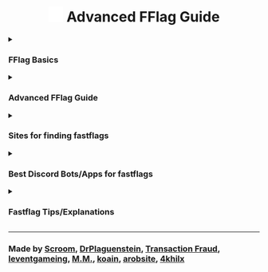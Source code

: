 <div align="center">
  <h1>
    <img src="https://github.com/4khilx/FFlag-Guide/blob/main/assets/Bloxstrap.png" width="30" /> Advanced FFlag Guide
  </h1>
</div>

<details>
  <summary><h3><strong>FFlag Basics</strong></h3></summary>

  <h2>What are fflags?</h2>
    <b>Roblox Fast Flags are configuration settings used internally by Roblox engineers to quickly enable or disable features and functionalities within the Roblox platform. These flags allow developers to test new features, make updates, and address issues without needing to deploy a full update to the platform.</b>
    
---

  <h2>How can I make fflags?</h2>
<b>You simply cannot make fflags</b> since only Roblox engineers can create them. <b>You can only find them!</b>

---

  <h2>How do I use them?</h2>
These fflags can be enabled by using a bootstrapper <b>(such as Bloxstrap)</b>, though you can simply find the file name "ClientSettingsApp.json" within your Roblox player directory and manually add the fflags there.

---

  <h2>Will I get banned?</h2>
No, you cannot have your Roblox account banned or terminated from using fflags, neither are using a bootstrapper such as Bloxstrap, Roblox staff have confirmed this (though they don't recommend using). You can otherwise get banned in a Roblox experience itself, as if you are blatantly using abusive fflags (noclip, XRay, speed hack) they can sometimes moderate this and ban you.

---

  <h2>How do I check if a fast-flag is fake or real?</h2>
  
  You can by using `flagstate` to check if a fast-flag is real and going into this game and testing your fast-flags!
- [Bloxstrap testing area VC](https://www.roblox.com/games/16627479038/Bloxstrap-testing-area-VC)
- [Desync Playground](https://www.roblox.com/games/11746390170/Desync-Playground)

</details>

<details>
  <summary><h3><strong>Advanced FFlag Guide</strong></h3></summary>

<h2>Quick Navigation</h2>

> - [**Fastflag Configuration Prefixes**](https://github.com/4khilx/FFlag-Guide/tree/main?tab=readme-ov-file#fastflag-configuration-prefixes)
> - [**Acronyms**](https://github.com/4khilx/FFlag-Guide/tree/main?tab=readme-ov-file#acronyms)
> - [**Flag Headers**](https://github.com/4khilx/FFlag-Guide/tree/main?tab=readme-ov-file#flag-headers)
> - [**Streaming Snake Case FFlags VS Pascal FFlags**](https://github.com/4khilx/FFlag-Guide/tree/main?tab=readme-ov-file#streaming-snake-case-fflags-vs-pascal-fflags)
> - [**Language Types**](https://github.com/4khilx/FFlag-Guide/tree/main?tab=readme-ov-file#language-types)
> - [**Bit Fastflags**](https://github.com/4khilx/FFlag-Guide/tree/main?tab=readme-ov-file#bit-fastflags)
> - [**Studio Fastflags**](https://github.com/4khilx/FFlag-Guide/tree/main?tab=readme-ov-file#studio-fastflags)
> - [**Rendering Modes and Which are the Best?**](https://github.com/4khilx/FFlag-Guide/tree/main?tab=readme-ov-file#rendering-modes-and-which-are-the-best)
> - [**Roblox Client Debug Menu Keybinds**](https://github.com/4khilx/FFlag-Guide/tree/main?tab=readme-ov-file#roblox-client-debug-menu-keybinds)
> - [**Common Misconceptions with FFlags and Bootstrappers**](https://github.com/4khilx/FFlag-Guide/tree/main?tab=readme-ov-file#common-misconceptions-with-fflags-and-bootstrappers)

---

<h2>Fastflag Configuration Prefixes</h2>

### `DFFlag`
> **Dynamic Fast Flag**
> - **Type:** Boolean (`true/false`)
> - **Description:** A dynamic flag that can be modified during runtime. It automatically updates every 5 minutes, reflecting any changes made to it.

### `FFlag`
> **Fast Flag**
> - **Type:** Boolean (`true/false`)
> - **Description:** A static flag that is initialized once and does not change throughout the session. It remains constant until a new session begins.

### `FInt`
> **Fast Integer**
> - **Type:** Integer (`-2147483648` to `2147483647`)
> - **Description:** A static integer that is initialized once and remains unchanged throughout the session. It only updates when a new session starts.

### `DFInt`
> **Dynamic Fast Integer**
> - **Type:** Integer (`-2147483648` to `2147483647`)
> - **Description:** A dynamic integer that can be updated during runtime. It refreshes automatically every 5 minutes to reflect any changes.

### `FLog`
> **Fast Log**
> - **Type:** Boolean (`true/false`) or Integer (`-2147483648` to `2147483647`) or Byte (`Warning, Verbose, ect`)
> - **Description:** A static log variable that is initialized once and does not change until a new session. It remains constant until the session is reset.

### `DFLog`
> **Dynamic Fast Log**
> - **Type:** Boolean (`true/false`) or Integer (`-2147483648` to `2147483647`) or Byte (`Warning, Verbose, ect`)
> - **Description:** A dynamic log variable that can change during runtime. It automatically refreshes every 5 minutes to reflect any updates made.

### `FString`
> **Fast String**
> - **Type:** String (`text`)
> - **Description:** A static string variable that is initialized once and remains unchanged throughout the session. It does not update until a new session starts.

### `DFString`
> **Dynamic Fast String**
> - **Type:** String (`text`)
> - **Description:** A dynamic string that can be updated during runtime. It automatically updates every 5 minutes to reflect any changes made.

### `SFFlag`
> **Synchronized Fast Flag**
> **Type:** Boolean (`true/false`) or Integer (`-2147483648` to `2147483647`)
> **Description:** A synchronized flag variable that is loaded by the server and sent to the client. It ensures that the flag’s state is consistent across different clients. The flag's value is forced by the server and cannot be changed by the client (you).

---

<h2>Acronyms</h2>

- **Mainly used in fastflags.**
- *Acronyms with a question mark mean they may not be correct.*

```md
╍╍╍╍╍╍╍╍╍╍╍╍╍╍╍╍╍╍╍╍╍╍╍╍╍╍╍╍╍╍╍╍╍╍╍╍╍╍╍╍╍╍╍╍╍╍╍╍╍╍╍╍╍╍╍╍╍╍╍╍╍╍╍╍╍╍╍╍╍╍╍╍╍╍╍╍╍╍╍╍╍╍╍╍╍╍╍╍╍╍╍╍╍╍╍╍╍╍╍╍╍╍╍╍╍╍╍╍╍╍╍╍╍╍╍╍╍╍╍╍╍╍╍╍╍╍╍╍╍╍╍╍╍╍╍╍╍╍╍╍╍╍
"A" Letter Acronym FastFlags
╍╍╍╍╍╍╍╍╍╍╍╍╍╍╍╍╍╍╍╍╍╍╍╍╍╍╍╍╍╍╍╍╍╍╍╍╍╍╍╍╍╍╍╍╍╍╍╍╍╍╍╍╍╍╍╍╍╍╍╍╍╍╍╍╍╍╍╍╍╍╍╍╍╍╍╍╍╍╍╍╍╍╍╍╍╍╍╍╍╍╍╍╍╍╍╍╍╍╍╍╍╍╍╍╍╍╍╍╍╍╍╍╍╍╍╍╍╍╍╍╍╍╍╍╍╍╍╍╍╍╍╍╍╍╍╍╍╍╍╍╍╍
Avg: Average
ACK: Acknowledge
Async: Asynchronous
Arg/Args: Argument(s)
AR: Augmented Reality
PC: Personal Computer
ABR: Adaptive Bitrate
Agg: Aggregate/Aggregation
ACS: Access Control System
AI: Artificial Intelligence
Aniso: Anisotropic Filtering
AUM: Assets under management
AABB: Axis-Aligned Bounding Box
ACE: Animation Curve/Clip Editor
Auth: Authenticate/Authentication
AES: Advanced Encryption Standard
AMC: Automated Moderation Capture
API: Application Programming Interface
APGS: Asynchronous Projected Gauss-Seidel
ASTC: Adaptive Scalable Texture Compression
ACP: Accelerated/Adaptive Collision Pipeline
AICO: Artificial Intelligence Code Completion/Asist
ATC: Asset Transaction Cache / Automatic Text Capture
╍╍╍╍╍╍╍╍╍╍╍╍╍╍╍╍╍╍╍╍╍╍╍╍╍╍╍╍╍╍╍╍╍╍╍╍╍╍╍╍╍╍╍╍╍╍╍╍╍╍╍╍╍╍╍╍╍╍╍╍╍╍╍╍╍╍╍╍╍╍╍╍╍╍╍╍╍╍╍╍╍╍╍╍╍╍╍╍╍╍╍╍╍╍╍╍╍╍╍╍╍╍╍╍╍╍╍╍╍╍╍╍╍╍╍╍╍╍╍╍╍╍╍╍╍╍╍╍╍╍╍╍╍╍╍╍╍╍╍╍╍╍
"B" Letter Acronym FastFlags
╍╍╍╍╍╍╍╍╍╍╍╍╍╍╍╍╍╍╍╍╍╍╍╍╍╍╍╍╍╍╍╍╍╍╍╍╍╍╍╍╍╍╍╍╍╍╍╍╍╍╍╍╍╍╍╍╍╍╍╍╍╍╍╍╍╍╍╍╍╍╍╍╍╍╍╍╍╍╍╍╍╍╍╍╍╍╍╍╍╍╍╍╍╍╍╍╍╍╍╍╍╍╍╍╍╍╍╍╍╍╍╍╍╍╍╍╍╍╍╍╍╍╍╍╍╍╍╍╍╍╍╍╍╍╍╍╍╍╍╍╍╍
BW: Bandwidth
BG: Background
BP: Blueprint (?)
BC: Block Compression
BPS: Bytes/Bits Per Seconds
BVH: Bounding Volume Hierarchy
BSP: Binary Space Partitioning
BTID: Browser Tracking/Token ID
╍╍╍╍╍╍╍╍╍╍╍╍╍╍╍╍╍╍╍╍╍╍╍╍╍╍╍╍╍╍╍╍╍╍╍╍╍╍╍╍╍╍╍╍╍╍╍╍╍╍╍╍╍╍╍╍╍╍╍╍╍╍╍╍╍╍╍╍╍╍╍╍╍╍╍╍╍╍╍╍╍╍╍╍╍╍╍╍╍╍╍╍╍╍╍╍╍╍╍╍╍╍╍╍╍╍╍╍╍╍╍╍╍╍╍╍╍╍╍╍╍╍╍╍╍╍╍╍╍╍╍╍╍╍╍╍╍╍╍╍╍╍
"C" Letter Acronym FastFlags
╍╍╍╍╍╍╍╍╍╍╍╍╍╍╍╍╍╍╍╍╍╍╍╍╍╍╍╍╍╍╍╍╍╍╍╍╍╍╍╍╍╍╍╍╍╍╍╍╍╍╍╍╍╍╍╍╍╍╍╍╍╍╍╍╍╍╍╍╍╍╍╍╍╍╍╍╍╍╍╍╍╍╍╍╍╍╍╍╍╍╍╍╍╍╍╍╍╍╍╍╍╍╍╍╍╍╍╍╍╍╍╍╍╍╍╍╍╍╍╍╍╍╍╍╍╍╍╍╍╍╍╍╍╍╍╍╍╍╍╍╍╍
CN: China
Cull: Culling
CPP: Cycle Plus +
CTA: Call to Action
CFM: Custom Fonts Module
CFrame: Coordinater Frame
Calc: Calculation/Calculate
CPU: Central Processing Unit
CDN: Content Delivery Network
CCD: Cyclic Coordinate Descent
CSG: Constructive Solid Geometry
CLI: Client / Command Line Interface
CFL: Courant–Friedrichs–Lewy Condition
CD: Carrier Detect/Composition Detection
╍╍╍╍╍╍╍╍╍╍╍╍╍╍╍╍╍╍╍╍╍╍╍╍╍╍╍╍╍╍╍╍╍╍╍╍╍╍╍╍╍╍╍╍╍╍╍╍╍╍╍╍╍╍╍╍╍╍╍╍╍╍╍╍╍╍╍╍╍╍╍╍╍╍╍╍╍╍╍╍╍╍╍╍╍╍╍╍╍╍╍╍╍╍╍╍╍╍╍╍╍╍╍╍╍╍╍╍╍╍╍╍╍╍╍╍╍╍╍╍╍╍╍╍╍╍╍╍╍╍╍╍╍╍╍╍╍╍╍╍╍╍
"D" Letter Acronym FastFlags
╍╍╍╍╍╍╍╍╍╍╍╍╍╍╍╍╍╍╍╍╍╍╍╍╍╍╍╍╍╍╍╍╍╍╍╍╍╍╍╍╍╍╍╍╍╍╍╍╍╍╍╍╍╍╍╍╍╍╍╍╍╍╍╍╍╍╍╍╍╍╍╍╍╍╍╍╍╍╍╍╍╍╍╍╍╍╍╍╍╍╍╍╍╍╍╍╍╍╍╍╍╍╍╍╍╍╍╍╍╍╍╍╍╍╍╍╍╍╍╍╍╍╍╍╍╍╍╍╍╍╍╍╍╍╍╍╍╍╍╍╍╍
DC: Data Carrier
DPI: Dots per inch
DMP: DataModelPatch
DOF: Depth of Field
DNS: Domain Name System
DB: Data Table / Database
Diff: Different / Diffraction
DCR: Developer Console Rewrite
DRM: Digital Rights Management
DRS: Dynamic Resolution Scaling
DXT: DIrectX Texture Compression (S3TC)
Diq: Data Ingestion Quota / Delay-in-Queue
DCD: Data Carrier Detection/Decomposition / Dynamic CSG Decomposition
╍╍╍╍╍╍╍╍╍╍╍╍╍╍╍╍╍╍╍╍╍╍╍╍╍╍╍╍╍╍╍╍╍╍╍╍╍╍╍╍╍╍╍╍╍╍╍╍╍╍╍╍╍╍╍╍╍╍╍╍╍╍╍╍╍╍╍╍╍╍╍╍╍╍╍╍╍╍╍╍╍╍╍╍╍╍╍╍╍╍╍╍╍╍╍╍╍╍╍╍╍╍╍╍╍╍╍╍╍╍╍╍╍╍╍╍╍╍╍╍╍╍╍╍╍╍╍╍╍╍╍╍╍╍╍╍╍╍╍╍╍╍
"E" Letter Acronym FastFlags
╍╍╍╍╍╍╍╍╍╍╍╍╍╍╍╍╍╍╍╍╍╍╍╍╍╍╍╍╍╍╍╍╍╍╍╍╍╍╍╍╍╍╍╍╍╍╍╍╍╍╍╍╍╍╍╍╍╍╍╍╍╍╍╍╍╍╍╍╍╍╍╍╍╍╍╍╍╍╍╍╍╍╍╍╍╍╍╍╍╍╍╍╍╍╍╍╍╍╍╍╍╍╍╍╍╍╍╍╍╍╍╍╍╍╍╍╍╍╍╍╍╍╍╍╍╍╍╍╍╍╍╍╍╍╍╍╍╍╍╍╍╍
Exec: Execute
EXP: Experience
Email: Electronic Mail
ELF: Event Logging Framework
ESEI: Event Stream Edge Ingestion
╍╍╍╍╍╍╍╍╍╍╍╍╍╍╍╍╍╍╍╍╍╍╍╍╍╍╍╍╍╍╍╍╍╍╍╍╍╍╍╍╍╍╍╍╍╍╍╍╍╍╍╍╍╍╍╍╍╍╍╍╍╍╍╍╍╍╍╍╍╍╍╍╍╍╍╍╍╍╍╍╍╍╍╍╍╍╍╍╍╍╍╍╍╍╍╍╍╍╍╍╍╍╍╍╍╍╍╍╍╍╍╍╍╍╍╍╍╍╍╍╍╍╍╍╍╍╍╍╍╍╍╍╍╍╍╍╍╍╍╍╍╍
"F" Letter Acronym FastFlags
╍╍╍╍╍╍╍╍╍╍╍╍╍╍╍╍╍╍╍╍╍╍╍╍╍╍╍╍╍╍╍╍╍╍╍╍╍╍╍╍╍╍╍╍╍╍╍╍╍╍╍╍╍╍╍╍╍╍╍╍╍╍╍╍╍╍╍╍╍╍╍╍╍╍╍╍╍╍╍╍╍╍╍╍╍╍╍╍╍╍╍╍╍╍╍╍╍╍╍╍╍╍╍╍╍╍╍╍╍╍╍╍╍╍╍╍╍╍╍╍╍╍╍╍╍╍╍╍╍╍╍╍╍╍╍╍╍╍╍╍╍╍
Func: Function
Freq: Frequency
FC: Fast Cluster
FV: FastVariables
FIB: Future Is Bright
FK: Forward Kinematics
FPS: Frames Per Second
FRM: Frame Rate Manager
FTUX: First Time User Experience
FSM: F: Froxel/Forward S: Shading-Shadow M: Manager-Method / Finite State Machine
╍╍╍╍╍╍╍╍╍╍╍╍╍╍╍╍╍╍╍╍╍╍╍╍╍╍╍╍╍╍╍╍╍╍╍╍╍╍╍╍╍╍╍╍╍╍╍╍╍╍╍╍╍╍╍╍╍╍╍╍╍╍╍╍╍╍╍╍╍╍╍╍╍╍╍╍╍╍╍╍╍╍╍╍╍╍╍╍╍╍╍╍╍╍╍╍╍╍╍╍╍╍╍╍╍╍╍╍╍╍╍╍╍╍╍╍╍╍╍╍╍╍╍╍╍╍╍╍╍╍╍╍╍╍╍╍╍╍╍╍╍╍
"G" Letter Acronym FastFlags
╍╍╍╍╍╍╍╍╍╍╍╍╍╍╍╍╍╍╍╍╍╍╍╍╍╍╍╍╍╍╍╍╍╍╍╍╍╍╍╍╍╍╍╍╍╍╍╍╍╍╍╍╍╍╍╍╍╍╍╍╍╍╍╍╍╍╍╍╍╍╍╍╍╍╍╍╍╍╍╍╍╍╍╍╍╍╍╍╍╍╍╍╍╍╍╍╍╍╍╍╍╍╍╍╍╍╍╍╍╍╍╍╍╍╍╍╍╍╍╍╍╍╍╍╍╍╍╍╍╍╍╍╍╍╍╍╍╍╍╍╍╍
GB: Gigabyte
GLC: Gui Layout Container
gIFT: GL Transmission Format
GPU: Graphics Processing Unit
GUAC: Global User App Configuration
GC: Garbage Collection / Game Content
Gma: Game Manager API / Google Mobile Ads
GJK: Gilbert–Johnson–Keerthi Distance Algorithm
GUID: UUID - Globally / Universally Unique Identifier
╍╍╍╍╍╍╍╍╍╍╍╍╍╍╍╍╍╍╍╍╍╍╍╍╍╍╍╍╍╍╍╍╍╍╍╍╍╍╍╍╍╍╍╍╍╍╍╍╍╍╍╍╍╍╍╍╍╍╍╍╍╍╍╍╍╍╍╍╍╍╍╍╍╍╍╍╍╍╍╍╍╍╍╍╍╍╍╍╍╍╍╍╍╍╍╍╍╍╍╍╍╍╍╍╍╍╍╍╍╍╍╍╍╍╍╍╍╍╍╍╍╍╍╍╍╍╍╍╍╍╍╍╍╍╍╍╍╍╍╍╍╍
"H" Letter Acronym FastFlags
╍╍╍╍╍╍╍╍╍╍╍╍╍╍╍╍╍╍╍╍╍╍╍╍╍╍╍╍╍╍╍╍╍╍╍╍╍╍╍╍╍╍╍╍╍╍╍╍╍╍╍╍╍╍╍╍╍╍╍╍╍╍╍╍╍╍╍╍╍╍╍╍╍╍╍╍╍╍╍╍╍╍╍╍╍╍╍╍╍╍╍╍╍╍╍╍╍╍╍╍╍╍╍╍╍╍╍╍╍╍╍╍╍╍╍╍╍╍╍╍╍╍╍╍╍╍╍╍╍╍╍╍╍╍╍╍╍╍╍╍╍╍
HDR: High Dynamic Range
HSR: Hidden Surface Removal
HTTP: Hypertext Transfer Protocol
Hz/Hertz: Measurement For Frequency
HTTPS: Hypertext Transfer Protocol Secure
HACD: Hierarchical Approximate Convex Decomposition
╍╍╍╍╍╍╍╍╍╍╍╍╍╍╍╍╍╍╍╍╍╍╍╍╍╍╍╍╍╍╍╍╍╍╍╍╍╍╍╍╍╍╍╍╍╍╍╍╍╍╍╍╍╍╍╍╍╍╍╍╍╍╍╍╍╍╍╍╍╍╍╍╍╍╍╍╍╍╍╍╍╍╍╍╍╍╍╍╍╍╍╍╍╍╍╍╍╍╍╍╍╍╍╍╍╍╍╍╍╍╍╍╍╍╍╍╍╍╍╍╍╍╍╍╍╍╍╍╍╍╍╍╍╍╍╍╍╍╍╍╍╍
"I" Letter Acronym FastFlags
╍╍╍╍╍╍╍╍╍╍╍╍╍╍╍╍╍╍╍╍╍╍╍╍╍╍╍╍╍╍╍╍╍╍╍╍╍╍╍╍╍╍╍╍╍╍╍╍╍╍╍╍╍╍╍╍╍╍╍╍╍╍╍╍╍╍╍╍╍╍╍╍╍╍╍╍╍╍╍╍╍╍╍╍╍╍╍╍╍╍╍╍╍╍╍╍╍╍╍╍╍╍╍╍╍╍╍╍╍╍╍╍╍╍╍╍╍╍╍╍╍╍╍╍╍╍╍╍╍╍╍╍╍╍╍╍╍╍╍╍╍╍
IAP: In-App Purchase
Iter(s): Iteration(s)
IP: Internet Protocol
Ik: Inverse Kinematics
Inc: Incoming / Income
IAS: Input Action System
ISA: Instance Class Name
IBL: Image-Based Lighting
IXP: Internet Exchange Point
iOS: iPhone Operating System
ISR: Interrupt Service Routine
IG: Intel-Integrated-Immediate Graphics
IDE: Integrated Development Environment
╍╍╍╍╍╍╍╍╍╍╍╍╍╍╍╍╍╍╍╍╍╍╍╍╍╍╍╍╍╍╍╍╍╍╍╍╍╍╍╍╍╍╍╍╍╍╍╍╍╍╍╍╍╍╍╍╍╍╍╍╍╍╍╍╍╍╍╍╍╍╍╍╍╍╍╍╍╍╍╍╍╍╍╍╍╍╍╍╍╍╍╍╍╍╍╍╍╍╍╍╍╍╍╍╍╍╍╍╍╍╍╍╍╍╍╍╍╍╍╍╍╍╍╍╍╍╍╍╍╍╍╍╍╍╍╍╍╍╍╍╍╍
J" Letter Acronym FastFlags
╍╍╍╍╍╍╍╍╍╍╍╍╍╍╍╍╍╍╍╍╍╍╍╍╍╍╍╍╍╍╍╍╍╍╍╍╍╍╍╍╍╍╍╍╍╍╍╍╍╍╍╍╍╍╍╍╍╍╍╍╍╍╍╍╍╍╍╍╍╍╍╍╍╍╍╍╍╍╍╍╍╍╍╍╍╍╍╍╍╍╍╍╍╍╍╍╍╍╍╍╍╍╍╍╍╍╍╍╍╍╍╍╍╍╍╍╍╍╍╍╍╍╍╍╍╍╍╍╍╍╍╍╍╍╍╍╍╍╍╍╍╍
JDI: Json Delta Interchange
JIT: Just-in-Time (Compilation)
╍╍╍╍╍╍╍╍╍╍╍╍╍╍╍╍╍╍╍╍╍╍╍╍╍╍╍╍╍╍╍╍╍╍╍╍╍╍╍╍╍╍╍╍╍╍╍╍╍╍╍╍╍╍╍╍╍╍╍╍╍╍╍╍╍╍╍╍╍╍╍╍╍╍╍╍╍╍╍╍╍╍╍╍╍╍╍╍╍╍╍╍╍╍╍╍╍╍╍╍╍╍╍╍╍╍╍╍╍╍╍╍╍╍╍╍╍╍╍╍╍╍╍╍╍╍╍╍╍╍╍╍╍╍╍╍╍╍╍╍╍╍
"K" Letter Acronym FastFlags
╍╍╍╍╍╍╍╍╍╍╍╍╍╍╍╍╍╍╍╍╍╍╍╍╍╍╍╍╍╍╍╍╍╍╍╍╍╍╍╍╍╍╍╍╍╍╍╍╍╍╍╍╍╍╍╍╍╍╍╍╍╍╍╍╍╍╍╍╍╍╍╍╍╍╍╍╍╍╍╍╍╍╍╍╍╍╍╍╍╍╍╍╍╍╍╍╍╍╍╍╍╍╍╍╍╍╍╍╍╍╍╍╍╍╍╍╍╍╍╍╍╍╍╍╍╍╍╍╍╍╍╍╍╍╍╍╍╍╍╍╍╍
KB: Kilobytes
KTX: Khronos Texture
KFS: Key Frame Sequence
KBpS: Kilobytes Per Second
╍╍╍╍╍╍╍╍╍╍╍╍╍╍╍╍╍╍╍╍╍╍╍╍╍╍╍╍╍╍╍╍╍╍╍╍╍╍╍╍╍╍╍╍╍╍╍╍╍╍╍╍╍╍╍╍╍╍╍╍╍╍╍╍╍╍╍╍╍╍╍╍╍╍╍╍╍╍╍╍╍╍╍╍╍╍╍╍╍╍╍╍╍╍╍╍╍╍╍╍╍╍╍╍╍╍╍╍╍╍╍╍╍╍╍╍╍╍╍╍╍╍╍╍╍╍╍╍╍╍╍╍╍╍╍╍╍╍╍╍╍╍
"L" Letter Acronym FastFlags
╍╍╍╍╍╍╍╍╍╍╍╍╍╍╍╍╍╍╍╍╍╍╍╍╍╍╍╍╍╍╍╍╍╍╍╍╍╍╍╍╍╍╍╍╍╍╍╍╍╍╍╍╍╍╍╍╍╍╍╍╍╍╍╍╍╍╍╍╍╍╍╍╍╍╍╍╍╍╍╍╍╍╍╍╍╍╍╍╍╍╍╍╍╍╍╍╍╍╍╍╍╍╍╍╍╍╍╍╍╍╍╍╍╍╍╍╍╍╍╍╍╍╍╍╍╍╍╍╍╍╍╍╍╍╍╍╍╍╍╍╍╍
LOD: Level of Detail
LRU: Least Recently Used
LSP: Language Server Protocol
LMKD: Low Memory Killer Daemon
LMS: Latency Measurement Service
LDL: Lower Diagonal Transpose [L: lower triangular matrix | D: diagonal matrix | L: transpose of L]
╍╍╍╍╍╍╍╍╍╍╍╍╍╍╍╍╍╍╍╍╍╍╍╍╍╍╍╍╍╍╍╍╍╍╍╍╍╍╍╍╍╍╍╍╍╍╍╍╍╍╍╍╍╍╍╍╍╍╍╍╍╍╍╍╍╍╍╍╍╍╍╍╍╍╍╍╍╍╍╍╍╍╍╍╍╍╍╍╍╍╍╍╍╍╍╍╍╍╍╍╍╍╍╍╍╍╍╍╍╍╍╍╍╍╍╍╍╍╍╍╍╍╍╍╍╍╍╍╍╍╍╍╍╍╍╍╍╍╍╍╍╍
"M" Letter Acronym FastFlags
╍╍╍╍╍╍╍╍╍╍╍╍╍╍╍╍╍╍╍╍╍╍╍╍╍╍╍╍╍╍╍╍╍╍╍╍╍╍╍╍╍╍╍╍╍╍╍╍╍╍╍╍╍╍╍╍╍╍╍╍╍╍╍╍╍╍╍╍╍╍╍╍╍╍╍╍╍╍╍╍╍╍╍╍╍╍╍╍╍╍╍╍╍╍╍╍╍╍╍╍╍╍╍╍╍╍╍╍╍╍╍╍╍╍╍╍╍╍╍╍╍╍╍╍╍╍╍╍╍╍╍╍╍╍╍╍╍╍╍╍╍╍
Max: Maximum
Msg: Message
MB: Megabyte
MIB: Mebibyte
Multi: Multiple
ML: Machine Learning
Min: Minutes-Minimum
Mutex: Mutual Exclusion
MPS: Market Place Service
MRS: Message Routing Service
MS/MSec/Millis: Milliseconds
MTU: Maximum Transition Unit
MMAP: Memory-Mapped File I/O
MRF: Multiple Replication Foci
MSAA: Multisampling Antialiasing
MacOS: Macintosh Operating System
MRD: Mega Replicator Data-Dictionary
MFT: Metrics-Memory-Monitoring Fault Telemetry
╍╍╍╍╍╍╍╍╍╍╍╍╍╍╍╍╍╍╍╍╍╍╍╍╍╍╍╍╍╍╍╍╍╍╍╍╍╍╍╍╍╍╍╍╍╍╍╍╍╍╍╍╍╍╍╍╍╍╍╍╍╍╍╍╍╍╍╍╍╍╍╍╍╍╍╍╍╍╍╍╍╍╍╍╍╍╍╍╍╍╍╍╍╍╍╍╍╍╍╍╍╍╍╍╍╍╍╍╍╍╍╍╍╍╍╍╍╍╍╍╍╍╍╍╍╍╍╍╍╍╍╍╍╍╍╍╍╍╍╍╍╍
"N" Letter Acronym FastFlags
╍╍╍╍╍╍╍╍╍╍╍╍╍╍╍╍╍╍╍╍╍╍╍╍╍╍╍╍╍╍╍╍╍╍╍╍╍╍╍╍╍╍╍╍╍╍╍╍╍╍╍╍╍╍╍╍╍╍╍╍╍╍╍╍╍╍╍╍╍╍╍╍╍╍╍╍╍╍╍╍╍╍╍╍╍╍╍╍╍╍╍╍╍╍╍╍╍╍╍╍╍╍╍╍╍╍╍╍╍╍╍╍╍╍╍╍╍╍╍╍╍╍╍╍╍╍╍╍╍╍╍╍╍╍╍╍╍╍╍╍╍╍
Num: Number
NS: NextStep
NAT: Network Address Translation
NOU: Number of Units/Network Ownership
NCNN: Neural Network Inference Framework
NLSM: Network Layer Statistics-State Monitor
NII: Natural-Language Input Inspection-Inference / Network Interpolation-Integration
╍╍╍╍╍╍╍╍╍╍╍╍╍╍╍╍╍╍╍╍╍╍╍╍╍╍╍╍╍╍╍╍╍╍╍╍╍╍╍╍╍╍╍╍╍╍╍╍╍╍╍╍╍╍╍╍╍╍╍╍╍╍╍╍╍╍╍╍╍╍╍╍╍╍╍╍╍╍╍╍╍╍╍╍╍╍╍╍╍╍╍╍╍╍╍╍╍╍╍╍╍╍╍╍╍╍╍╍╍╍╍╍╍╍╍╍╍╍╍╍╍╍╍╍╍╍╍╍╍╍╍╍╍╍╍╍╍╍╍╍╍╍
"O" Letter Acronym FastFlags
╍╍╍╍╍╍╍╍╍╍╍╍╍╍╍╍╍╍╍╍╍╍╍╍╍╍╍╍╍╍╍╍╍╍╍╍╍╍╍╍╍╍╍╍╍╍╍╍╍╍╍╍╍╍╍╍╍╍╍╍╍╍╍╍╍╍╍╍╍╍╍╍╍╍╍╍╍╍╍╍╍╍╍╍╍╍╍╍╍╍╍╍╍╍╍╍╍╍╍╍╍╍╍╍╍╍╍╍╍╍╍╍╍╍╍╍╍╍╍╍╍╍╍╍╍╍╍╍╍╍╍╍╍╍╍╍╍╍╍╍╍╍
OTA: Over-the-Air
OOM: Out Of Memory
OS: Operating System
OOP: Object Oriented Programming
╍╍╍╍╍╍╍╍╍╍╍╍╍╍╍╍╍╍╍╍╍╍╍╍╍╍╍╍╍╍╍╍╍╍╍╍╍╍╍╍╍╍╍╍╍╍╍╍╍╍╍╍╍╍╍╍╍╍╍╍╍╍╍╍╍╍╍╍╍╍╍╍╍╍╍╍╍╍╍╍╍╍╍╍╍╍╍╍╍╍╍╍╍╍╍╍╍╍╍╍╍╍╍╍╍╍╍╍╍╍╍╍╍╍╍╍╍╍╍╍╍╍╍╍╍╍╍╍╍╍╍╍╍╍╍╍╍╍╍╍╍╍
"P" Letter Acronym FastFlags
╍╍╍╍╍╍╍╍╍╍╍╍╍╍╍╍╍╍╍╍╍╍╍╍╍╍╍╍╍╍╍╍╍╍╍╍╍╍╍╍╍╍╍╍╍╍╍╍╍╍╍╍╍╍╍╍╍╍╍╍╍╍╍╍╍╍╍╍╍╍╍╍╍╍╍╍╍╍╍╍╍╍╍╍╍╍╍╍╍╍╍╍╍╍╍╍╍╍╍╍╍╍╍╍╍╍╍╍╍╍╍╍╍╍╍╍╍╍╍╍╍╍╍╍╍╍╍╍╍╍╍╍╍╍╍╍╍╍╍╍╍╍
Pkt:  Packet
Pct: Percent
Par: Particle
Poly: Polygon
Prio: Priority
Param: Parameter
Perf: Performance
PC: Personal Computer
PPJ: Price Per Job (?)
PDP: Product Detail Page
Prot: Protocol-Protection
PGS: Projected Gauss-Seidel
PBR: Physically Based Rendering
PCGDK: PC Gaming Development Kit
PD: Physics Data / Proportional-Derivative
PVS: Potentially Visible Sets / Position–Velocity Solver
╍╍╍╍╍╍╍╍╍╍╍╍╍╍╍╍╍╍╍╍╍╍╍╍╍╍╍╍╍╍╍╍╍╍╍╍╍╍╍╍╍╍╍╍╍╍╍╍╍╍╍╍╍╍╍╍╍╍╍╍╍╍╍╍╍╍╍╍╍╍╍╍╍╍╍╍╍╍╍╍╍╍╍╍╍╍╍╍╍╍╍╍╍╍╍╍╍╍╍╍╍╍╍╍╍╍╍╍╍╍╍╍╍╍╍╍╍╍╍╍╍╍╍╍╍╍╍╍╍╍╍╍╍╍╍╍╍╍╍╍╍╍
"R" Letter Acronym FastFlags
╍╍╍╍╍╍╍╍╍╍╍╍╍╍╍╍╍╍╍╍╍╍╍╍╍╍╍╍╍╍╍╍╍╍╍╍╍╍╍╍╍╍╍╍╍╍╍╍╍╍╍╍╍╍╍╍╍╍╍╍╍╍╍╍╍╍╍╍╍╍╍╍╍╍╍╍╍╍╍╍╍╍╍╍╍╍╍╍╍╍╍╍╍╍╍╍╍╍╍╍╍╍╍╍╍╍╍╍╍╍╍╍╍╍╍╍╍╍╍╍╍╍╍╍╍╍╍╍╍╍╍╍╍╍╍╍╍╍╍╍╍╍
Rbx: Roblox
Rcv: Receive
Rep: Replicator
RN: Rotation Number
RTT: Round-Trip Time
RTL: Right-to-Left (Arabic TXT)
Roact: Rodux-Roblox UI Frameworks
RSS: Rich Site Summary / Receive Side Scaling
RCC: Remote Chat Channel / Roblox Cloud Compute
╍╍╍╍╍╍╍╍╍╍╍╍╍╍╍╍╍╍╍╍╍╍╍╍╍╍╍╍╍╍╍╍╍╍╍╍╍╍╍╍╍╍╍╍╍╍╍╍╍╍╍╍╍╍╍╍╍╍╍╍╍╍╍╍╍╍╍╍╍╍╍╍╍╍╍╍╍╍╍╍╍╍╍╍╍╍╍╍╍╍╍╍╍╍╍╍╍╍╍╍╍╍╍╍╍╍╍╍╍╍╍╍╍╍╍╍╍╍╍╍╍╍╍╍╍╍╍╍╍╍╍╍╍╍╍╍╍╍╍╍╍╍
"S" Letter Acronym FastFlags
╍╍╍╍╍╍╍╍╍╍╍╍╍╍╍╍╍╍╍╍╍╍╍╍╍╍╍╍╍╍╍╍╍╍╍╍╍╍╍╍╍╍╍╍╍╍╍╍╍╍╍╍╍╍╍╍╍╍╍╍╍╍╍╍╍╍╍╍╍╍╍╍╍╍╍╍╍╍╍╍╍╍╍╍╍╍╍╍╍╍╍╍╍╍╍╍╍╍╍╍╍╍╍╍╍╍╍╍╍╍╍╍╍╍╍╍╍╍╍╍╍╍╍╍╍╍╍╍╍╍╍╍╍╍╍╍╍╍╍╍╍╍
Snd: Send
Sec: Seconds
SJ: Stream Job
SM: Static Mesh
Sim: Simulation
Stat: Statistics
SN: Scale Number
SJT: Stream Job Time
SBT: Simple Build Tool
SSL: Secure Sockets Layer
SK: Skeletal-Skeleton Mesh
Sat: Separating Axis Theorem
SSR: Screen Space Reflections
SDK: Software Development Kit
SSAA: Supersampling Antialiasing
Sync: Synchronized-Synchronization
SIMD: Single Instruction Multiple Data
╍╍╍╍╍╍╍╍╍╍╍╍╍╍╍╍╍╍╍╍╍╍╍╍╍╍╍╍╍╍╍╍╍╍╍╍╍╍╍╍╍╍╍╍╍╍╍╍╍╍╍╍╍╍╍╍╍╍╍╍╍╍╍╍╍╍╍╍╍╍╍╍╍╍╍╍╍╍╍╍╍╍╍╍╍╍╍╍╍╍╍╍╍╍╍╍╍╍╍╍╍╍╍╍╍╍╍╍╍╍╍╍╍╍╍╍╍╍╍╍╍╍╍╍╍╍╍╍╍╍╍╍╍╍╍╍╍╍╍╍╍╍
"T" Letter Acronym FastFlags
╍╍╍╍╍╍╍╍╍╍╍╍╍╍╍╍╍╍╍╍╍╍╍╍╍╍╍╍╍╍╍╍╍╍╍╍╍╍╍╍╍╍╍╍╍╍╍╍╍╍╍╍╍╍╍╍╍╍╍╍╍╍╍╍╍╍╍╍╍╍╍╍╍╍╍╍╍╍╍╍╍╍╍╍╍╍╍╍╍╍╍╍╍╍╍╍╍╍╍╍╍╍╍╍╍╍╍╍╍╍╍╍╍╍╍╍╍╍╍╍╍╍╍╍╍╍╍╍╍╍╍╍╍╍╍╍╍╍╍╍╍╍
TCS: Text Chat Service
TAA: Temporal Anti-Aliasing
TLS: Transport Layer Security
Thou: Thousand-Thousandths
TN: Translation (Pyhics) Number
TCP: Transmission Control Protocol
TC: Texture Compression / Team Create / Terms Compliance
╍╍╍╍╍╍╍╍╍╍╍╍╍╍╍╍╍╍╍╍╍╍╍╍╍╍╍╍╍╍╍╍╍╍╍╍╍╍╍╍╍╍╍╍╍╍╍╍╍╍╍╍╍╍╍╍╍╍╍╍╍╍╍╍╍╍╍╍╍╍╍╍╍╍╍╍╍╍╍╍╍╍╍╍╍╍╍╍╍╍╍╍╍╍╍╍╍╍╍╍╍╍╍╍╍╍╍╍╍╍╍╍╍╍╍╍╍╍╍╍╍╍╍╍╍╍╍╍╍╍╍╍╍╍╍╍╍╍╍╍╍╍
"U" Letter Acronym FastFlags
╍╍╍╍╍╍╍╍╍╍╍╍╍╍╍╍╍╍╍╍╍╍╍╍╍╍╍╍╍╍╍╍╍╍╍╍╍╍╍╍╍╍╍╍╍╍╍╍╍╍╍╍╍╍╍╍╍╍╍╍╍╍╍╍╍╍╍╍╍╍╍╍╍╍╍╍╍╍╍╍╍╍╍╍╍╍╍╍╍╍╍╍╍╍╍╍╍╍╍╍╍╍╍╍╍╍╍╍╍╍╍╍╍╍╍╍╍╍╍╍╍╍╍╍╍╍╍╍╍╍╍╍╍╍╍╍╍╍╍╍╍╍
Util: Utility
UX: User Experience
US/USec: Microseconds
UDP: User Datagram Protocol
UGC: User-Generated Content
URE: Unreliable Remote Event
UI: Screen UI or User Interface
URL: Uniform Resource Locator
UWP: Universal Windows Program
╍╍╍╍╍╍╍╍╍╍╍╍╍╍╍╍╍╍╍╍╍╍╍╍╍╍╍╍╍╍╍╍╍╍╍╍╍╍╍╍╍╍╍╍╍╍╍╍╍╍╍╍╍╍╍╍╍╍╍╍╍╍╍╍╍╍╍╍╍╍╍╍╍╍╍╍╍╍╍╍╍╍╍╍╍╍╍╍╍╍╍╍╍╍╍╍╍╍╍╍╍╍╍╍╍╍╍╍╍╍╍╍╍╍╍╍╍╍╍╍╍╍╍╍╍╍╍╍╍╍╍╍╍╍╍╍╍╍╍╍╍╍
"V/W" Letter Acronym FastFlags
╍╍╍╍╍╍╍╍╍╍╍╍╍╍╍╍╍╍╍╍╍╍╍╍╍╍╍╍╍╍╍╍╍╍╍╍╍╍╍╍╍╍╍╍╍╍╍╍╍╍╍╍╍╍╍╍╍╍╍╍╍╍╍╍╍╍╍╍╍╍╍╍╍╍╍╍╍╍╍╍╍╍╍╍╍╍╍╍╍╍╍╍╍╍╍╍╍╍╍╍╍╍╍╍╍╍╍╍╍╍╍╍╍╍╍╍╍╍╍╍╍╍╍╍╍╍╍╍╍╍╍╍╍╍╍╍╍╍╍╍╍╍
VK: Vulkan
WK: Webkit
Win: Windows
WS: Web Socket
V[Number]: Version
VR: Virtual Reality
VM: Virtual Machine
Var: Variable/Variant
VAD: Voice Activity Detection
VRAM: Video Random-Access Memory
VNG: Vietnamese-VinaGames [Vietnamese Company]
╍╍╍╍╍╍╍╍╍╍╍╍╍╍╍╍╍╍╍╍╍╍╍╍╍╍╍╍╍╍╍╍╍╍╍╍╍╍╍╍╍╍╍╍╍╍╍╍╍╍╍╍╍╍╍╍╍╍╍╍╍╍╍╍╍╍╍╍╍╍╍╍╍╍╍╍╍╍╍╍╍╍╍╍╍╍╍╍╍╍╍╍╍╍╍╍╍╍╍╍╍╍╍╍╍╍╍╍╍╍╍╍╍╍╍╍╍╍╍╍╍╍╍╍╍╍╍╍╍╍╍╍╍╍╍╍╍╍╍╍╍╍
"Q/X/Y/Z" Letter Acronym FastFlags
╍╍╍╍╍╍╍╍╍╍╍╍╍╍╍╍╍╍╍╍╍╍╍╍╍╍╍╍╍╍╍╍╍╍╍╍╍╍╍╍╍╍╍╍╍╍╍╍╍╍╍╍╍╍╍╍╍╍╍╍╍╍╍╍╍╍╍╍╍╍╍╍╍╍╍╍╍╍╍╍╍╍╍╍╍╍╍╍╍╍╍╍╍╍╍╍╍╍╍╍╍╍╍╍╍╍╍╍╍╍╍╍╍╍╍╍╍╍╍╍╍╍╍╍╍╍╍╍╍╍╍╍╍╍╍╍╍╍╍╍╍╍
Xbox: DirectX Box
XHR: XMLHttpRequest
QoS: Quality of Service
YUV: Y - Luma U.V - Chroma
╍╍╍╍╍╍╍╍╍╍╍╍╍╍╍╍╍╍╍╍╍╍╍╍╍╍╍╍╍╍╍╍╍╍╍╍╍╍╍╍╍╍╍╍╍╍╍╍╍╍╍╍╍╍╍╍╍╍╍╍╍╍╍╍╍╍╍╍╍╍╍╍╍╍╍╍╍╍╍╍╍╍╍╍╍╍╍╍╍╍╍╍╍╍╍╍╍╍╍╍╍╍╍╍╍╍╍╍╍╍╍╍╍╍╍╍╍╍╍╍╍╍╍╍╍╍╍╍╍╍╍╍╍╍╍╍╍╍╍╍╍╍
```
---

<h2>Flag Headers</h2>

> 1. _IXP - Internet Exchange Point //  IP networking, allowing participant Internet service providers (ISPs) to exchange data destined for their respective networks. (not very useful)
> 2. _Staged - Replica or a Production Enviroment (not very useful)
> 3. _PlaceFilter - A filter for experiences, fastflags only work in the chosen game. // Useful to save time between switching games.
> 4. _DataCenterFilter - Similar to _PlaceFilter, a filter for datacenter IDs, only works in the chosen datacenter. // Useful for RakNet FFs.

## Example of these in fastflags:
- `DFIntS2PhysicsSenderRate_IXP` (not very useful for general use)
- `DFIntDataSenderRate_Staged` (not very useful for general use)
- `DFFlagDebugPauseVoxelizer_PlaceFilter`
- `DFIntConnectionMTUSize_DataCenterFIlter`


```json
{
  "DFFlagDebugPauseVoxelizer_PlaceFilter": "True;GameID"
}
```
```json
{
  "DFIntConnectionMTUSize_DataCenterFilter": "1472;DataCenterID"
}
```

---

<h2>Streaming Snake Case FFlags VS Pascal FFlags</h2>

`FIntSTUDIO_ENV_CHANGE_DELAY_MS`

Screaming Snake Case: `ALL_WORDS_BIG_WITH_UNDERSCORES`, used for constants (things that don’t change) to make them stand out.

Pascal Case (used by FFlags): `WordsStuckTogetherWithEachWordCapitalized`, used for names like classes or titles.

---

<h2>Language Types</h2>

  ## There are three types of flag languages

`Lua`, `C++`, and `UserFlag`. 

**`C++`** and **`Lua`** takes the majority, **`UserFlag`** takes a very small portion.

---

<h2>Bit Fastflags</h2>

- A "bit" is how much data can be processed.
- For example, 64 bit will process more data than a 32 bit.
- There is only 3 types of bits in fastflags

> - 32 Bit
> - 16 Bit
> - 8 Bit

32-bit integer: Maximum value is 2,147,483,647.
16-bit integer: Maximum value is 32,767. (roblox doesn't use this much anymore)
8-bit integer: Maximum value is 255.

These maximum values all can be checked with `flagstate`.
8 bit fastflags are generally useless and have no use.

---

<h2>Studio Fastflags</strong></h2>
  
  Studio fastflags do not work for general use and only work for **studio** (obviously).
How do you know if a fastflag is studio?

"beta", "studio", "BetaEnabled", "BetaFeature", "BetaFeatureRoleSet", "BetaFeatureRolloutPercent", "BetaFeatureUrl"
If a fastflag has these keywords, they are usually studio fastflags.

---

<h2>Rendering Modes and Which are the Best?</h2>

  These are the **rendering backends** used by Roblox on different platforms:

- **DirectX 11/10** → PC & Xbox  
- **Vulkan/OpenGL** → Android  
- **Metal** → Apple devices (iOS & macOS)  
- **Orbis** → PlayStation  

Each one handles how graphics are processed on that platform.
Which ones are the best for each platform?
Well, to say simply. The newest ones are mainly best.
If you're on PC, Dx11 is best, if you're on Android, Vulkan is best, if you're on MacOS, Metal is best.

You can still use **DirectX** and **Vulkan** on PC, both are supported renderers.  
**DirectX11** is enabled by default for most windows users, but **Vulkan** can be enabled manually or through certain flags for testing or compatibility. **Metal** and **Orbis** are exclusive to apple and playstation systems, so they can’t be used on PC.

---

<h2>Debugging FFlags</h2>

```json
{
"FLogDebugShowFlagState": "FLAG_HERE"
}
```
> ### Ex.
```json
{
 "FStringDebugShowFlagState": "DFIntTaskSchedulerTargetFps, ChannelName"
}
```
## WATCH THIS VIDEO TO LEARN MORE
https://youtu.be/USzEqHQ_87g?si=7OKCsGp3DPAad-yF
Made by DrPlaguestien

---

<h2>Roblox Client Debug Menu Keybinds</h2>

| **Action**             | **Windows**              | **Mac**                   | **Mobile**                                    |
|-------------------------|--------------------------|---------------------------|-----------------------------------------------|
| *Game stats*           | `Shift + F1`             | `Fn + Shift + F1`         | None                                          |
| *Graphics stats*       | `Shift + F2`             | `Fn + Shift + F2`         | None                                          |
| *Network stats*        | `Shift + F3`             | `Fn + Shift + F3`         | None                                          |
| *Network diagnostics*  | `Ctrl + Shift + F3`      | `⌘ + Fn + Shift + F3`     | Double-tap *"Joining game"* while loading     |
| *Network debugging*    | `Shift + F3`, then `Shift + 1` | `Fn + Shift + F3`, then `Shift + 1` | None |
| *Physics stats*        | `Shift + F4`             | `Fn + Shift + F4`         | None                                          |
| *Summary stats*        | `Shift + F5`             | `Fn + Shift + F5`         | None                                          |

---

<h2>Common Misconceptions with FFlags and Bootstrappers</h2>

> 1. Fastflags can NOT reduce ping.
> 2. Some fastflags can be abusive but they are NOT hacking tools, no fflag can give you better hitbox or allow you to fly.
> 3. Fastflags are Roblox code, they can boost FPS, but they are not originally meant to boost FPS.
> 4. You can use fastflags without a bootstrapper like Bloxstrap, it's called ClientAppSettings.
> 5. All bootstrappers do relatively the same thing, no bootstrapper can give you more FPS.
> 6. Big lists does NOT mean more performance, dumping random flag lists from the internet can break features, cause visual glitches, or lower performance.
> 7. FFlags work on ALL bootstrappers. Some fastflags don't work on specific **platforms.**
> 8. Certain fastflags are not required to be set to your number of CPU cores/logical processors, those are just recommended to set them to. (DFIntRuntimeConcurrency, FIntTaskSchedulerAsyncTasksMinimumThreadCount)
> 9. Fastflags can not get you closer to your regions.
> 10. Adding default values to your flag lists will not do anything. (Example: Setting DFIntMaxFrameBufferSize to 10 will reduce latency, this is FALSE)
> 11. FFlags are NOT the solution to your problems, they are useful but will not save your FPS issues. They are a temporary fix.
> 12. Roblox does NOT accept decimals.
> 13. Dont rely on AI to create lists for you.
> 14. 90% of FFlag's dont have a meaningful impact on normal gameplay.

</details>

<details>
  <summary><h3><strong>Sites for finding fastflags</strong></h3></summary>
  
- [**FVariables**](https://raw.githubusercontent.com/MaximumADHD/Roblox-Client-Tracker/roblox/FVariables.txt)  
- [**PC Desktop Client**](https://raw.githubusercontent.com/MaximumADHD/Roblox-FFlag-Tracker/main/PCDesktopClient.json)  
- [**PC Client Bootstrapper**](https://raw.githubusercontent.com/MaximumADHD/Roblox-FFlag-Tracker/main/PCClientBootstrapper.json)

</details>

<details>
  <summary><h3><strong>Best Discord Bots/Apps for fastflags</strong></h3></summary>

- [**Scrooms Utility**](https://discord.gg/84jKZcdQ2B)
- [**Flemish FFlags**](https://discord.gg/UHfwyxjeya)

</details>

<details>
  <summary><h3><strong>Fastflag Tips/Explanations</strong></h3></summary>

> 1. Having overlays can actually harm FPS, so yes. `FFlagDebugDisplayFPS` can actually reduce FPS.
> 2. Debug fastflags, usually have something to do with UI or quality. For example, `DFIntDebugFRMQualityLevelOverride` and `FFlagDebugAdornsDisabled`
> 3. DX11 is more performant than DX10 because of its optimizations, better swapchain, and e2e latency. You shouldn’t base it off visuals.
> 4. Most integer fastflags have a default value of -1, that default value cancels out the effects, for example: (DFIntDebugDynamicRenderKiloPixels, FIntRomarkStartWithGraphicQualityLevel)
> 5. Anything can be added to an FString.
> 6. Disabling **all** `telemetry`, will not do anything in terms of performance. It will also cause visual and other bugs.
> 7. `DFIntDebugFRMQualityLevelOverride` when set at value 1, handles MSAA and PostFx.
> 8. Default MTU size (1396) is the best in 99% of all situations.
> 9. FLogDebugShowFlagState is 90% correct; it only turns 100% correct when you join a game.
> 10. Using ping flags, could actually cause instability in some cases. Using ping fastflags is not going do anything anyways, ROBLOX has these settings already on a default value that shouldnt be touched.
> 11. Sometimes you just won't be able to understand fastflags, the names of fflags are usually weird programming language. (Refer to Acronym section)
> 12. If your going to create your own flag list, only use flags which you what they do.
> 13. No fastflags are made for certain games (except placefilter fflags used mainly by admins) though some fflags can help certain games, which is usually marginal.
> 14. Roblox is limited to one core. It uses a single main thread called the green thread.
> 15. Please dont spam fflag lists together or it will worsen your fps.
> 16. No texture will do nothing on high end PC.
> 17. Fastflags are useful, but don't except a HUGE difference, it is not a permanent solution to your FPS issues.
> 18. Fastflags can NOT reduce ping.
> 19. Roblox is mainly a CPU based game.
> 20. Using a fastflags default value will not do anything.
> 21. Reading dev forums are useful to learn, they can also correlate to fastflags. 
> 22. You can find fastflags in the Roblox Dev Console Memory.
> 23. Some fastflags have names which people falsely interpret, such as FIntTargetRefreshRate (this doesn't target refresh rate, it targets something else.), don't blindly assume stuff.

</details>

---

<div>
  <h3>Made by <a href="https://discord.com/users/1254472513199673347">Scroom</a>, <a href="https://discord.com/users/1175727303783886870">DrPlaguenstein</a>, <a href="https://discord.com/users/873383972372119574">Transaction Fraud</a>, <a href="https://discord.com/users/1286961047990702124">leventgameing</a>, <a href="https://discord.com/users/611347070648844298">M.M.</a>, <a href="https://discord.com/users/1344953953095258144">koain</a>, <a href="https://discord.com/users/1395141912339677186">arobsite</a>, <a href="https://guns.lol/4khilx">4khilx</a></h3>
</div>
